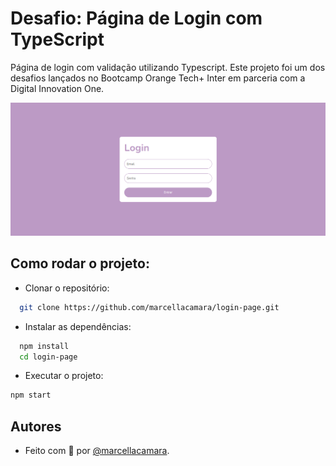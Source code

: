 # Desafio: Página de Login com TypeScript

Página de login com validação utilizando Typescript. Este projeto foi um dos desafios lançados no Bootcamp Orange Tech+ Inter em parceria com a Digital Innovation One.

![Imagem da página de Login](public/login-page.png)

## Como rodar o projeto:

- Clonar o repositório:

```bash
  git clone https://github.com/marcellacamara/login-page.git
```

- Instalar as dependências:

```bash
  npm install
  cd login-page
```

- Executar o projeto:

```bash
npm start
```

## Autores

- Feito com 💜 por [@marcellacamara](https://www.github.com/marcellacamara).
